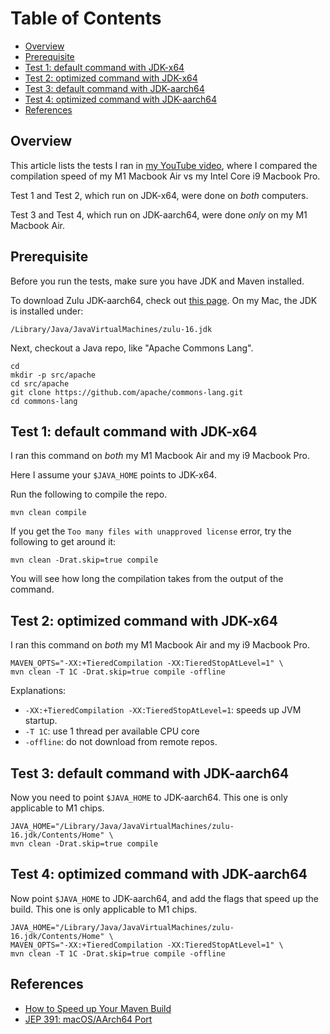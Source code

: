 # Table of Contents
- [Overview](#overview)
- [Prerequisite](#prerequisite)
- [Test 1: default command with JDK-x64](#test-1-default-command-with-jdk-x64)
- [Test 2: optimized command with JDK-x64](#test-2-optimized-command-with-jdk-x64)
- [Test 3: default command with JDK-aarch64](#test-3-default-command-with-jdk-aarch64)
- [Test 4: optimized command with JDK-aarch64](#test-4-optimized-command-with-jdk-aarch64)
- [References](#references)

## Overview
This article lists the tests I ran in [my YouTube video](https://youtu.be/o6q8zPmfVLU),  where I compared the compilation speed of my M1 Macbook Air vs my Intel Core i9 Macbook Pro.

Test 1 and Test 2, which run on JDK-x64, were done on _both_ computers.

Test 3 and Test 4, which run on JDK-aarch64, were done _only_ on my M1 Macbook Air.

## Prerequisite
Before you run the tests, make sure you have JDK and Maven installed.

To download Zulu JDK-aarch64, check out [this page](https://www.azul.com/downloads/zulu-community/?os=macos&architecture=arm-64-bit&package=jdk). On my Mac, the JDK is installed under:
```
/Library/Java/JavaVirtualMachines/zulu-16.jdk
```

Next, checkout a Java repo, like "Apache Commons Lang".
```
cd
mkdir -p src/apache
cd src/apache
git clone https://github.com/apache/commons-lang.git
cd commons-lang
```
## Test 1: default command with JDK-x64

I ran this command on _both_ my M1 Macbook Air and my i9 Macbook Pro.

Here I assume your `$JAVA_HOME` points to JDK-x64.

Run the following to compile the repo.
```
mvn clean compile
```

If you get the `Too many files with unapproved license` error, try the following to get around it:
```
mvn clean -Drat.skip=true compile
```

You will see how long the compilation takes from the output of the command.

## Test 2: optimized command with JDK-x64

I ran this command on _both_ my M1 Macbook Air and my i9 Macbook Pro.

```
MAVEN_OPTS="-XX:+TieredCompilation -XX:TieredStopAtLevel=1" \
mvn clean -T 1C -Drat.skip=true compile -offline
```

Explanations:
- `-XX:+TieredCompilation -XX:TieredStopAtLevel=1`: speeds up JVM startup.
- `-T 1C`: use 1 thread per available CPU core
- `-offline`: do not download from remote repos.

## Test 3: default command with JDK-aarch64

Now you need to point `$JAVA_HOME` to JDK-aarch64. This one is only applicable to M1 chips.

```
JAVA_HOME="/Library/Java/JavaVirtualMachines/zulu-16.jdk/Contents/Home" \
mvn clean -Drat.skip=true compile
```

## Test 4: optimized command with JDK-aarch64

Now point `$JAVA_HOME` to JDK-aarch64, and add the flags that speed up the build. This one is only applicable to M1 chips.
```
JAVA_HOME="/Library/Java/JavaVirtualMachines/zulu-16.jdk/Contents/Home" \
MAVEN_OPTS="-XX:+TieredCompilation -XX:TieredStopAtLevel=1" \
mvn clean -T 1C -Drat.skip=true compile -offline
```

## References
- [How to Speed up Your Maven Build](https://www.jrebel.com/blog/how-to-speed-up-your-maven-build)
- [JEP 391: macOS/AArch64 Port](https://bugs.openjdk.java.net/browse/JDK-8251280)
